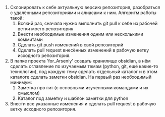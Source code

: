 1) Склонировать к себе актуальную версию репозитория, разобраться с удалёнными репозиториями и алиасами к ним. Алгоритм работы такой:
	1. Всякий раз, сначала нужно выполнить git pull к себе из рабочей ветки моего репозитория
	2. Внести необходимые изменения одним или несколькими коммитами
	3. Сделать git push изменений в свой репозиторий
	4. Сделать pull request внесённых изменений в рабочую ветку исходного репозитория. 
2) В папке проекта 'for_Arseniy' создать хранилище obsidian, в нём сделать оглавление по изучаемым темам (python, git, ещё какие-то технологии), под каждую тему сделать отдельный каталог и в этом каталоге сделать заметки 
obsidian. На первый раз необходимый минимум:
	1. Заметка про гит (с основными изученными командами и их смыслом)
	2. Каталог под заметку и шаблон заметки для python
3) Внести все указанные изменения и сделать pull request в рабочую ветку исходного репозитория. 
